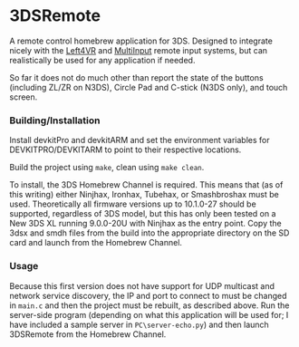 # 3DSRemote

A remote control homebrew application for 3DS. Designed to integrate nicely with the [Left4VR](https://github.com/wchill/Left4VR) and [MultiInput](https://github.com/wchill/MultiInput) remote input systems, but can realistically be used for any application if needed.

So far it does not do much other than report the state of the buttons (including ZL/ZR on N3DS), Circle Pad and C-stick (N3DS only), and touch screen.

### Building/Installation

Install devkitPro and devkitARM and set the environment variables for DEVKITPRO/DEVKITARM to point to their respective locations.

Build the project using `make`, clean using `make clean`.

To install, the 3DS Homebrew Channel is required. This means that (as of this writing) either Ninjhax, Ironhax, Tubehax, or Smashbroshax must be used. Theoretically all firmware versions up to 10.1.0-27 should be supported, regardless of 3DS model, but this has only been tested on a New 3DS XL running 9.0.0-20U with Ninjhax as the entry point. Copy the 3dsx and smdh files from the build into the appropriate directory on the SD card and launch from the Homebrew Channel.

### Usage

Because this first version does not have support for UDP multicast and network service discovery, the IP and port to connect to must be changed in `main.c` and then the project must be rebuilt, as described above. Run the server-side program (depending on what this application will be used for; I have included a sample server in `PC\server-echo.py`) and then launch 3DSRemote from the Homebrew Channel.

